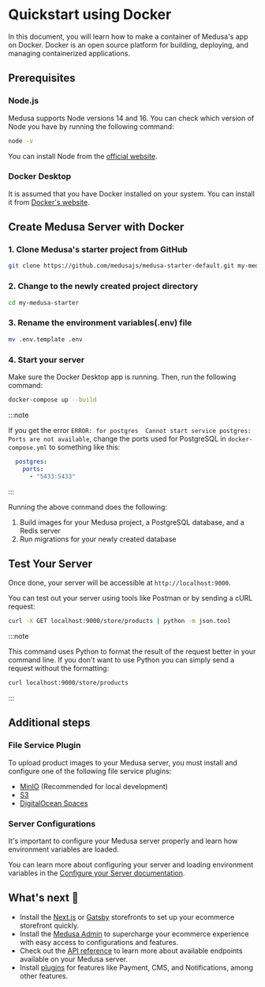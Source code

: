 # Quickstart using Docker

In this document, you will learn how to make a container of Medusa's app on Docker. Docker is an open source platform for building, deploying, and managing containerized applications.

## Prerequisites

### Node.js
Medusa supports Node versions 14 and 16. You can check which version of Node you have by running the following command:

```bash
node -v
```

You can install Node from the [official website](https://nodejs.org/en/).

### Docker Desktop

It is assumed that you have Docker installed on your system. You can install it from [Docker's website](https://docs.docker.com/get-docker/).

## Create Medusa Server with Docker

### 1. Clone Medusa's starter project from GitHub

```bash
git clone https://github.com/medusajs/medusa-starter-default.git my-medusa-starter
```

### 2. Change to the newly created project directory
```bash
cd my-medusa-starter
```

### 3.  Rename the environment variables(.env) file

```bash
mv .env.template .env
```

### 4. Start your server

Make sure the Docker Desktop app is running. Then, run the following command:

```bash
docker-compose up --build
```

:::note

If you get the error `ERROR: for postgres  Cannot start service postgres: Ports are not available`, change the ports used for PostgreSQL in `docker-compose.yml` to something like this:

```yml
  postgres:
    ports:
      - "5433:5433"
```

:::

Running the above command does the following:

1. Build images for your Medusa project, a PostgreSQL database, and a Redis server
2. Run migrations for your newly created database


## Test Your Server

Once done, your server will be accessible at `http://localhost:9000`.

You can test out your server using tools like Postman or by sending a cURL request:

```bash
curl -X GET localhost:9000/store/products | python -m json.tool
```

:::note

This command uses Python to format the result of the request better in your command line. If you don't want to use Python you can simply send a request without the formatting:

```bash
curl localhost:9000/store/products
```

:::

## Additional steps

### File Service Plugin

To upload product images to your Medusa server, you must install and configure one of the following file service plugins:

- [MinIO](../add-plugins/minio.md) (Recommended for local development)
- [S3](../add-plugins/s3.md)
- [DigitalOcean Spaces](../add-plugins/spaces.md)

### Server Configurations

It's important to configure your Medusa server properly and learn how environment variables are loaded.

You can learn more about configuring your server and loading environment variables in the [Configure your Server documentation](../usage/configurations.md).

## What's next :rocket:

- Install the [Next.js](../starters/nextjs-medusa-starter.md) or [Gatsby](../starters/gatsby-medusa-starter.md) storefronts to set up your ecommerce storefront quickly.
- Install the [Medusa Admin](../admin/quickstart.md) to supercharge your ecommerce experience with easy access to configurations and features.
- Check out the [API reference](https://docs.medusajs.com/api/store) to learn more about available endpoints available on your Medusa server.
- Install [plugins](https://github.com/medusajs/medusa/tree/master/packages) for features like Payment, CMS, and Notifications, among other features.
